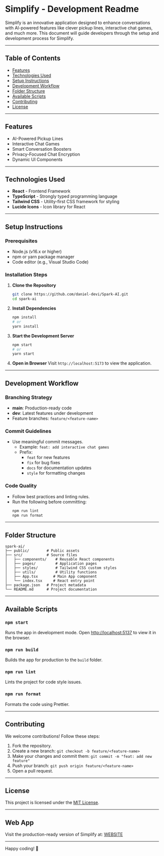 # Simplify - Development Readme

Simplify is an innovative application designed to enhance conversations with AI-powered features like clever pickup lines, interactive chat games, and much more. This document will guide developers through the setup and development process for Simplify.

---

## Table of Contents

- [Features](#features)
- [Technologies Used](#technologies-used)
- [Setup Instructions](#setup-instructions)
- [Development Workflow](#development-workflow)
- [Folder Structure](#folder-structure)
- [Available Scripts](#available-scripts)
- [Contributing](#contributing)
- [License](#license)

---

## Features

- AI-Powered Pickup Lines
- Interactive Chat Games
- Smart Conversation Boosters
- Privacy-Focused Chat Encryption
- Dynamic UI Components

---

## Technologies Used

- **React** - Frontend Framework
- **TypeScript** - Strongly typed programming language
- **Tailwind CSS** - Utility-first CSS framework for styling
- **Lucide Icons** - Icon library for React

---

## Setup Instructions

### Prerequisites

- Node.js (v16.x or higher)
- npm or yarn package manager
- Code editor (e.g., Visual Studio Code)

### Installation Steps

1. **Clone the Repository**
   ```bash
   git clone https://github.com/daniel-devi/Spark-AI.git
   cd spark-ai
   ```

2. **Install Dependencies**
   ```bash
   npm install
   # or
   yarn install
   ```

3. **Start the Development Server**
   ```bash
   npm start
   # or
   yarn start
   ```

4. **Open in Browser**
   Visit `http://localhost:5173` to view the application.

---

## Development Workflow

### Branching Strategy

- **main**: Production-ready code
- **dev**: Latest features under development
- Feature branches: `feature/<feature-name>`

### Commit Guidelines

- Use meaningful commit messages.
  - Example: `feat: add interactive chat games`
  - Prefix:
    - `feat` for new features
    - `fix` for bug fixes
    - `docs` for documentation updates
    - `style` for formatting changes

### Code Quality

- Follow best practices and linting rules.
- Run the following before committing:
  ```bash
  npm run lint
  npm run format
  ```

---

## Folder Structure

```plaintext
spark-ai/
├── public/        # Public assets
├── src/           # Source files
│   ├── components/    # Reusable React components
│   ├── pages/         # Application pages
│   ├── styles/        # Tailwind CSS custom styles
│   ├── utils/         # Utility functions
│   ├── App.tsx       # Main App component
│   └── index.tsx     # React entry point
├── package.json   # Project metadata
└── README.md      # Project documentation
```

---

## Available Scripts

### `npm start`
Runs the app in development mode. Open [http://localhost:5137](http://localhost:5173) to view it in the browser.

### `npm run build`
Builds the app for production to the `build` folder.

### `npm run lint`
Lints the project for code style issues.

### `npm run format`
Formats the code using Prettier.

---

## Contributing

We welcome contributions! Follow these steps:

1. Fork the repository.
2. Create a new branch: `git checkout -b feature/<feature-name>`
3. Make your changes and commit them: `git commit -m "feat: add new feature"`
4. Push your branch: `git push origin feature/<feature-name>`
5. Open a pull request.

---

## License

This project is licensed under the [MIT License](LICENSE).

---

## Web App

Visit the production-ready version of Simplify at: [WEBSITE](https://simpify-mfjh.vercel.app/)

---

Happy coding! 🚀
